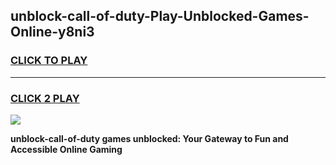 
## unblock-call-of-duty-Play-Unblocked-Games-Online-y8ni3
<h3>
<a href="https://premium76.site?title=unblock-call-of-duty&ref=25A">CLICK TO PLAY</a></h3>
<hr>

<h3>
<a href="https://premium76.site?title=unblock-call-of-duty&ref=25A">CLICK 2 PLAY</a>
  
</h3>

<a href="https://premium76.site?title=unblock-call-of-duty&ref=25A"><img src="https://clearcache.store/games.png"></a>


**unblock-call-of-duty games unblocked: Your Gateway to Fun and Accessible Online Gaming**
